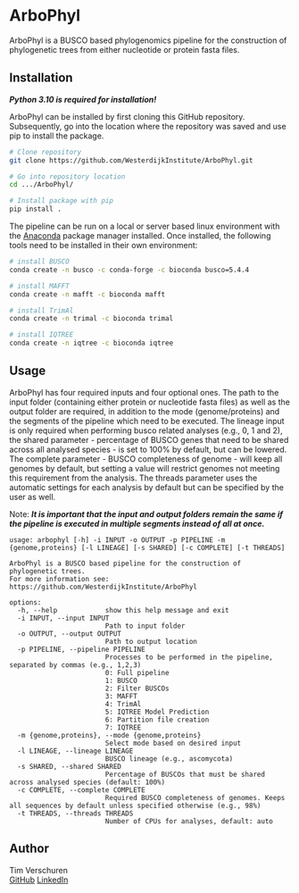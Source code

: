 # ArboPhyl

ArboPhyl is a BUSCO based phylogenomics pipeline for the construction of phylogenetic trees from either nucleotide or protein fasta files. 

## Installation

***Python 3.10 is required for installation!***

ArboPhyl can be installed by first cloning this GitHub repository. Subsequently, go into the location where the repository was saved and use pip to install the package.
```bash
# Clone repository
git clone https://github.com/WesterdijkInstitute/ArboPhyl.git

# Go into repository location
cd .../ArboPhyl/

# Install package with pip
pip install .
```

The pipeline can be run on a local or server based linux environment with the [Anaconda](https://anaconda.org/) package manager installed. Once installed, the following tools need to be installed in their own environment:
```bash
# install BUSCO
conda create -n busco -c conda-forge -c bioconda busco=5.4.4

# install MAFFT
conda create -n mafft -c bioconda mafft

# install TrimAl
conda create -n trimal -c bioconda trimal

# install IQTREE
conda create -n iqtree -c bioconda iqtree
```

## Usage

ArboPhyl has four required inputs and four optional ones. The path to the input folder (containing either protein or nucleotide fasta files) as well as the output folder are required, in addition to the mode (genome/proteins) and the segments of the pipeline which need to be executed. The lineage input is only required when performing busco related analyses (e.g., 0, 1 and 2), the shared parameter - percentage of BUSCO genes that need to be shared across all analysed species - is set to 100% by default, but can be lowered. The complete parameter - BUSCO completeness of genome - will keep all genomes by default, but setting a value will restrict genomes not meeting this requirement from the analysis. The threads parameter uses the automatic settings for each analysis by default but can be specified by the user as well. 

Note: ***It is important that the input and output folders remain the same if the pipeline is executed in multiple segments instead of all at once.***
```
usage: arbophyl [-h] -i INPUT -o OUTPUT -p PIPELINE -m {genome,proteins} [-l LINEAGE] [-s SHARED] [-c COMPLETE] [-t THREADS]

ArboPhyl is a BUSCO based pipeline for the construction of phylogenetic trees.
For more information see: https://github.com/WesterdijkInstitute/ArboPhyl

options:
  -h, --help            show this help message and exit
  -i INPUT, --input INPUT
                        Path to input folder
  -o OUTPUT, --output OUTPUT
                        Path to output location
  -p PIPELINE, --pipeline PIPELINE
                        Processes to be performed in the pipeline, separated by commas (e.g., 1,2,3)
                        0: Full pipeline
                        1: BUSCO
                        2: Filter BUSCOs
                        3: MAFFT
                        4: TrimAl
                        5: IQTREE Model Prediction
                        6: Partition file creation
                        7: IQTREE
  -m {genome,proteins}, --mode {genome,proteins}
                        Select mode based on desired input
  -l LINEAGE, --lineage LINEAGE
                        BUSCO lineage (e.g., ascomycota)
  -s SHARED, --shared SHARED
                        Percentage of BUSCOs that must be shared across analysed species (default: 100%)
  -c COMPLETE, --complete COMPLETE
                        Required BUSCO completeness of genomes. Keeps all sequences by default unless specified otherwise (e.g., 98%)
  -t THREADS, --threads THREADS
                        Number of CPUs for analyses, default: auto
```

## Author
Tim Verschuren <br/>
[GitHub](https://github.com/TimVerschuren)
[LinkedIn](https://www.linkedin.com/in/tim-verschuren-27082919b/)
